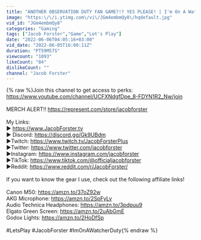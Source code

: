 ```yaml
---
title: "ANOTHER OBSERVATION DUTY FAN GAME?!? YES PLEASE! | I'm On A Watcher Duty"
image: "https:\/\/i.ytimg.com\/vi\/JGm4embmQy8\/hqdefault.jpg"
vid_id: "JGm4embmQy8"
categories: "Gaming"
tags: ["Jacob Forster","Game","Let's Play"]
date: "2022-06-06T04:05:16+03:00"
vid_date: "2022-06-05T16:00:11Z"
duration: "PT59M57S"
viewcount: "1093"
likeCount: "84"
dislikeCount: ""
channel: "Jacob Forster"
---
```

{% raw %}Join this channel to get access to perks:<br /><a rel="nofollow" target="blank" href="https://www.youtube.com/channel/UCFXNdgfDpe_8-FDYN1R2_Nw/join">https://www.youtube.com/channel/UCFXNdgfDpe_8-FDYN1R2_Nw/join</a><br /><br />MERCH ALERT!! <a rel="nofollow" target="blank" href="https://represent.com/store/jacobforster">https://represent.com/store/jacobforster</a><br /><br />My Links:<br />► <a rel="nofollow" target="blank" href="https://www.JacobForster.tv">https://www.JacobForster.tv</a><br />► Discord: <a rel="nofollow" target="blank" href="https://discord.gg/Gk9UBdm">https://discord.gg/Gk9UBdm</a><br />►Twitch: <a rel="nofollow" target="blank" href="https://www.twitch.tv/JacobForsterPlus">https://www.twitch.tv/JacobForsterPlus</a><br />►Twitter: <a rel="nofollow" target="blank" href="https://www.twitter.com/jacobforster">https://www.twitter.com/jacobforster</a><br />►Instagram: <a rel="nofollow" target="blank" href="https://www.instagram.com/jacobforster">https://www.instagram.com/jacobforster</a><br />►TikTok: <a rel="nofollow" target="blank" href="https://www.tiktok.com/@officialjacobforster">https://www.tiktok.com/@officialjacobforster</a><br />►Reddit: <a rel="nofollow" target="blank" href="https://www.reddit.com/r/JacobForster/">https://www.reddit.com/r/JacobForster/</a><br /><br />If you want to know the gear I use, check out the following affiliate links!<br /><br />Canon M50: <a rel="nofollow" target="blank" href="https://amzn.to/37oZ92w">https://amzn.to/37oZ92w</a><br />AKG Microphone: <a rel="nofollow" target="blank" href="https://amzn.to/2SpFyLv">https://amzn.to/2SpFyLv</a><br />Audio Technica Headphones: <a rel="nofollow" target="blank" href="https://amzn.to/3pdpuu9">https://amzn.to/3pdpuu9</a><br />Elgato Green Screen: <a rel="nofollow" target="blank" href="https://amzn.to/2uAbGmE">https://amzn.to/2uAbGmE</a><br />Godox Lights: <a rel="nofollow" target="blank" href="https://amzn.to/2HoDfSp">https://amzn.to/2HoDfSp</a><br /><br />#LetsPlay #JacobForster #ImOnAWatcherDuty{% endraw %}
